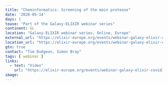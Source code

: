 ```yaml
---
title: "Cheminformatics: Screening of the main protease"
date: '2020-05-14'
days: 1
tease: "Part of the Galaxy-ELIXIR webinar series"
continent: GL
location: "Galaxy-ELIXIR webinar series, Online, Europe"
external_url: "https://elixir-europe.org/events/webinar-galaxy-elixir-covid19#session3"
location_url: "https://elixir-europe.org/events/webinar-galaxy-elixir-covid19"
gtn: true
contact: "Tim Dudgeon, Simon Bray"
tags: [ webinar ]
links:
  - text: "Video"
    url: "https://elixir-europe.org/events/webinar-galaxy-elixir-covid19#session3"
image: 
---
```

